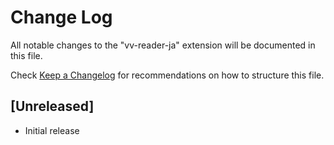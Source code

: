 # Change Log

All notable changes to the "vv-reader-ja" extension will be documented in this file.

Check [Keep a Changelog](http://keepachangelog.com/) for recommendations on how to structure this file.

## [Unreleased]

- Initial release